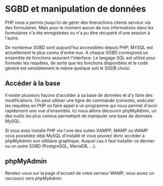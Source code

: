 # SGBD et manipulation de données

PHP nous a permis jsuqu'ici de gérer des itneractions clients serveur via des formulaires. Mais pour le moment aucun de nos informations dans les formulaires n'a été enregistrées ou n'a pu être récupéré d'une session à l'autre.

De nombreux SGBD sont aujourd'hui accessibles depuis PHP; MYSQL est actuellement le plus connu d'entre eux. A chaque SGBD correspond un ensemble de fonctions assurant l'interface. Le langage SQL est utilisé pour formuler les requêtes, de sorte que les fonctions disponibles et le code généré est sensiblement le même quelque soit le SGDB choisi.

## Accéder à la base

Il existe plusieurs façons d'accéder à sa base de données et d'y faire des modifications. On peut utiliser une ligne de commande (console), exécuter les requêtes en PHP ou faire appel à un programme qui nous permet d'avoir rapidement une vue d'ensemble. Ici nous allons découvrir phpMyAdmin, un des outils les plus connus permettant de manipuler une base de données MySQL.

Si vous avez installé PHP via l'une des suites XAMPP, MAMP ou WAMP vous possédez déjà MySQL d'installé et vous pouvez donc accéder à phpMyAdmin son utilitaire graphique. Auquel cas il faut installer ce dernier ou un autre SGBD (PostgreSQL, MariaDB, ...).

## phpMyAdmin

Rendez-vous sur la page d'accueil de votre serveur WAMP, vous aurez un raccourci vers phpMyAdmin.
